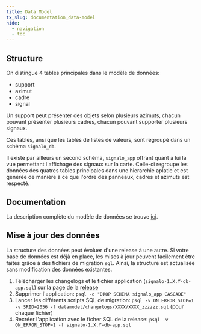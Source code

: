 ```yaml
---
title: Data Model
tx_slug: documentation_data-model
hide:
  - navigation
  - toc
---
```


## Structure

On distingue 4 tables principales dans le modèle de données:

* support
* azimut
* cadre
* signal

Un support peut présenter des objets selon plusieurs azimuts, chacun pouvant présenter plusieurs cadres, chacun pouvant supporter plusieurs signaux.

Ces tables, ansi que les tables de listes de valeurs, sont regroupé dans un schéma `signalo_db`.

Il existe par ailleurs un second schéma, `signalo_app` offrant quant à lui la vue permettant l'affichage des signaux sur la carte. Celle-ci regroupe les données des quatres tables principales dans une hierarchie aplatie et est générée de manière à ce que l'ordre des panneaux, cadres et azimuts est respecté.

## Documentation

La description complète du modèle de données se trouve [ici](https://www.signalo.ch/model-documentation).

## Mise à jour des données

La structure des données peut évoluer d'une release à une autre. Si votre base de données est déjà en place, les mises à jour peuvent facilement être faites grâce à des fichiers de migration `sql`. Ainsi, la structure est actualisée sans modification des données existantes.

1. Télécharger les changelogs et le fichier application (`signalo-1.X.Y-db-app.sql`) sur la page de la [release](https://github.com/opengisch/signalo/releases/latest)
2. Supprimer l'application: `psql -c "DROP SCHEMA signalo_app CASCADE"`
3. Lancer les différents scripts SQL de migration: `psql -v ON_ERROR_STOP=1 -v SRID=2056 -f datamodel/changelogs/XXXX/XXXX_zzzzzz.sql` (pour chaque fichier)
4. Recréer l'application avec le ficher SQL de la release: `psql -v ON_ERROR_STOP=1 -f signalo-1.X.Y-db-app.sql`
